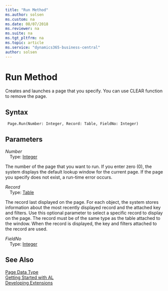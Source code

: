 ```yaml
---
title: "Run Method"
ms.author: solsen
ms.custom: na
ms.date: 08/07/2018
ms.reviewer: na
ms.suite: na
ms.tgt_pltfrm: na
ms.topic: article
ms.service: "dynamics365-business-central"
author: solsen
---
```

[//]: # (START>DO_NOT_EDIT)
[//]: # (IMPORTANT:Do not edit any of the content between here and the END>DO_NOT_EDIT.)
[//]: # (Any modifications should be made in the .resx files in the ModernDev repo.)
# Run Method
Creates and launches a page that you specify. You can use CLEAR function to remove the page.

## Syntax
```
 Page.Run(Number: Integer, Record: Table, FieldNo: Integer)
```
## Parameters
*Number*  
&emsp;Type: [Integer](integer-data-type.md)  

The number of the page that you want to run. If you enter zero (0), the system displays the default lookup window for the current page.
If the page you specify does not exist, a run-time error occurs.
            
*Record*  
&emsp;Type: [Table](table-data-type.md)  

The record last displayed on the page. For each object, the system stores information about the most recently displayed record and the attached key and filters.
Use this optional parameter to select a specific record to display on the page. The record must be of the same type as the table attached to the window. When the record is displayed, the key and filters attached to the record are used.
            
*FieldNo*  
&emsp;Type: [Integer](integer-data-type.md)  
  



[//]: # (IMPORTANT: END>DO_NOT_EDIT)
## See Also
[Page Data Type](page-data-type.md)  
[Getting Started with AL](../devenv-get-started.md)  
[Developing Extensions](../devenv-dev-overview.md)